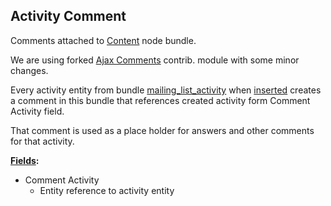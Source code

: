## Activity Comment

Comments attached to [Content](content.md) node bundle.

We are using forked [Ajax Comments](../../../modules/custom/ajax_comments/ajax_comments.info.yml) contrib. module with some minor changes.

Every activity entity from bundle [mailing_list_activity](mailing_list_activity.md) 
when [inserted](../../../modules/custom/dmt_mailing_list/src/Plugin/ModerationStateMachine/MailingListActivityStateMachine.php) 
creates a comment in this bundle that references created activity form Comment Activity field.

That comment is used as a place holder for answers and other comments for that activity.

**[Fields](http://local.dv.com/admin/structure/comment/manage/activity/fields):**

- Comment Activity
  - Entity reference to activity entity
